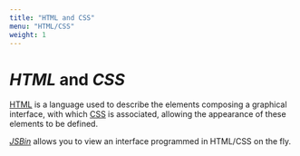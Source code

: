 ```yaml
---
title: "HTML and CSS"
menu: "HTML/CSS"
weight: 1
---
```


# *HTML* and *CSS*
    
[HTML](https://en.wikipedia.org/wiki/HTML) is a language used to describe the elements composing a graphical interface, with which [CSS](https://en.wikipedia.org/wiki/CSS) is associated, allowing the appearance of these elements to be defined.

[*JSBin*](../jsbin/) allows you to view an interface programmed in HTML/CSS on the fly.

